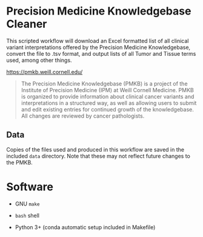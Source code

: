 # Precision Medicine Knowledgebase Cleaner

This scripted workflow will download an Excel formatted list of all clinical variant interpretations offered by the Precision Medicine Knowledgebase, convert the file to .tsv format, and output lists of all Tumor and Tissue terms used, among other things. 

https://pmkb.weill.cornell.edu/

> The Precision Medicine Knowledgebase (PMKB) is a project of the Institute of Precision Medicine (IPM) at Weill Cornell Medicine.
> PMKB is organized to provide information about clinical cancer variants and interpretations in a structured way, as well as allowing users to submit and edit existing entries for continued growth of the knowledgebase. All changes are reviewed by cancer pathologists. 

## Data

Copies of the files used and produced in this workflow are saved in the included `data` directory. Note that these may not reflect future changes to the PMKB.

# Software

- GNU `make`

- `bash` shell

- Python 3+ (conda automatic setup included in Makefile)
